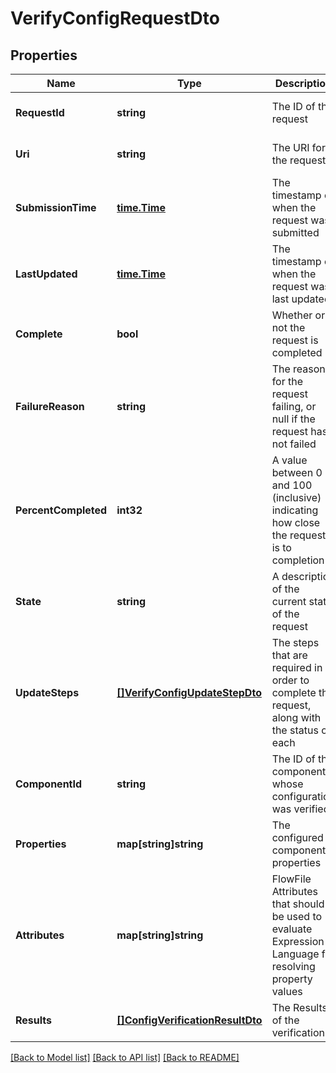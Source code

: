# VerifyConfigRequestDto

## Properties
Name | Type | Description | Notes
------------ | ------------- | ------------- | -------------
**RequestId** | **string** | The ID of the request | [optional] [default to null]
**Uri** | **string** | The URI for the request | [optional] [default to null]
**SubmissionTime** | [**time.Time**](time.Time.md) | The timestamp of when the request was submitted | [optional] [default to null]
**LastUpdated** | [**time.Time**](time.Time.md) | The timestamp of when the request was last updated | [optional] [default to null]
**Complete** | **bool** | Whether or not the request is completed | [optional] [default to null]
**FailureReason** | **string** | The reason for the request failing, or null if the request has not failed | [optional] [default to null]
**PercentCompleted** | **int32** | A value between 0 and 100 (inclusive) indicating how close the request is to completion | [optional] [default to null]
**State** | **string** | A description of the current state of the request | [optional] [default to null]
**UpdateSteps** | [**[]VerifyConfigUpdateStepDto**](VerifyConfigUpdateStepDTO.md) | The steps that are required in order to complete the request, along with the status of each | [optional] [default to null]
**ComponentId** | **string** | The ID of the component whose configuration was verified | [optional] [default to null]
**Properties** | **map[string]string** | The configured component properties | [optional] [default to null]
**Attributes** | **map[string]string** | FlowFile Attributes that should be used to evaluate Expression Language for resolving property values | [optional] [default to null]
**Results** | [**[]ConfigVerificationResultDto**](ConfigVerificationResultDTO.md) | The Results of the verification | [optional] [default to null]

[[Back to Model list]](../README.md#documentation-for-models) [[Back to API list]](../README.md#documentation-for-api-endpoints) [[Back to README]](../README.md)

